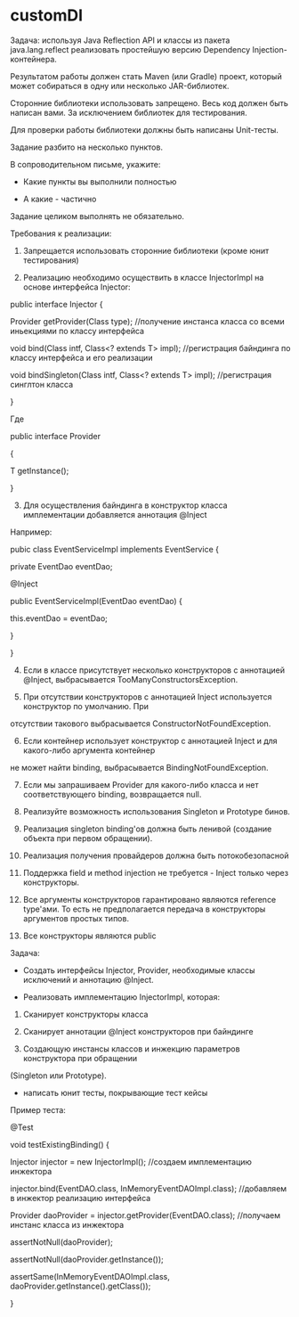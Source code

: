 # customDI
Задача: используя Java Reflection API и классы из пакета java.lang.reflect реализовать простейшую версию Dependency Injection-контейнера.

Результатом работы должен стать Maven (или Gradle) проект, который может собираться в одну или несколько JAR-библиотек.

Сторонние библиотеки использовать запрещено. Весь код должен быть написан вами. За исключением библиотек для тестирования.

Для проверки работы библиотеки должны быть написаны Unit-тесты.

Задание разбито на несколько пунктов.

В сопроводительном письме, укажите:

- Какие пункты вы выполнили полностью

- А какие - частично

Задание целиком выполнять не обязательно.

Требования к реализации:

1. Запрещается использовать сторонние библиотеки (кроме юнит тестирования)

2. Реализацию необходимо осуществить в классе InjectorImpl на основе интерфейса Injector:

public interface Injector {

<T> Provider<T> getProvider(Class<T> type); //получение инстанса класса со всеми иньекциями по классу интерфейса

<T> void bind(Class<T> intf, Class<? extends T> impl); //регистрация байндинга по классу интерфейса и его реализации

<T> void bindSingleton(Class<T> intf, Class<? extends T> impl); //регистрация синглтон класса

}

Где

public interface Provider<T>

{

T getInstance();

}

3. Для осуществления байндинга в конструктор класса имплементации добавляется аннотация @Inject

Например:

pubic class EventServiceImpl implements EventService {

private EventDao eventDao;

@Inject

public EventServiceImpl(EventDao eventDao) {

this.eventDao = eventDao;

}

}

4. Если в классе присутствует несколько конструкторов с аннотацией @Inject, выбрасывается TooManyConstructorsException.

5. При отсутствии конструкторов с аннотацией Inject используется конструктор по умолчанию. При

отсутствии такового выбрасывается ConstructorNotFoundException.

6. Если контейнер использует конструктор с аннотацией Inject и для какого-либо аргумента контейнер

не может найти binding, выбрасывается BindingNotFoundException.

7. Если мы запрашиваем Provider для какого-либо класса и нет cоответствующего binding, возвращается null.

8. Реализуйте возможность использования Singleton и Prototype бинов.

9. Реализация singleton binding'ов должна быть ленивой (создание объекта при первом обращении).

10. Реализация получения провайдеров должна быть потокобезопасной

11. Поддержка field и method injection не требуется - Inject только через конструкторы.

12. Все аргументы конструкторов гарантировано являются reference type'ами. То есть не предполагается передача в конструкторы аргументов простых типов.

13. Все конструкторы являются public

Задача:

- Создать интерфейсы Injector, Provider, необходимые классы исключений и аннотацию @Inject.

- Реализовать имплементацию InjectorImpl, которая:

1. Сканирует конструкторы класса

2. Сканирует аннотации @Inject конструкторов при байндинге

3. Создающую инстансы классов и инжекцию параметров конструктора при обращении

(Singleton или Prototype).

- написать юнит тесты, покрывающие тест кейсы

Пример теста:

@Test

void testExistingBinding() {

Injector injector = new InjectorImpl(); //создаем имплементацию инжектора

injector.bind(EventDAO.class, InMemoryEventDAOImpl.class); //добавляем в инжектор реализацию интерфейса

Provider<EventDAO> daoProvider = injector.getProvider(EventDAO.class); //получаем инстанс класса из инжектора

assertNotNull(daoProvider);

assertNotNull(daoProvider.getInstance());

assertSame(InMemoryEventDAOImpl.class, daoProvider.getInstance().getClass());

}
